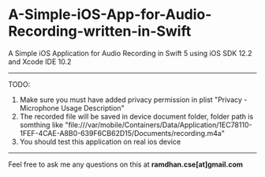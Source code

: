 # A-Simple-iOS-App-for-Audio-Recording-written-in-Swift
A Simple iOS Application for Audio Recording in Swift 5 using iOS SDK 12.2 and Xcode IDE 10.2

-----------------

TODO:

1. Make sure you must have added privacy permission in plist "Privacy - Microphone Usage Description"
2. The recorded file will be saved in device document folder, folder path is somthing like "file:///var/mobile/Containers/Data/Application/1EC78110-1FEF-4CAE-A8B0-639F6CB62D15/Documents/recording.m4a"
3. You should test this application on real ios device 


----------------

Feel free to ask me any questions on this at **ramdhan.cse[at]gmail.com**

